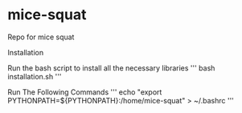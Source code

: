 # mice-squat
Repo for mice squat

Installation

Run the bash script to install all the necessary libraries
'''
bash installation.sh
'''

Run The Following Commands
'''
echo "export PYTHONPATH=${PYTHONPATH}:/home/mice-squat" > ~/.bashrc
'''
